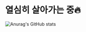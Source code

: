 # 열심히 살아가는 중🔥

![Anurag's GitHub stats](https://github-readme-stats.vercel.app/api?username=junjuny0227&layout=compact&theme=graywhite)

<!--
**junjuny0227/junjuny0227** is a ✨ _special_ ✨ repository because its `README.md` (this file) appears on your GitHub profile.

Here are some ideas to get you started:

- 🔭 I’m currently working on ...
- 🌱 I’m currently learning ...
- 👯 I’m looking to collaborate on ...
- 🤔 I’m looking for help with ...
- 💬 Ask me about ...
- 📫 How to reach me: ...
- 😄 Pronouns: ...
- ⚡ Fun fact: ...
-->
